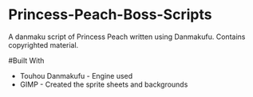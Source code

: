 # Princess-Peach-Boss-Scripts
A danmaku script of Princess Peach written using Danmakufu. Contains copyrighted material.

#Built With
- Touhou Danmakufu - Engine used
- GIMP - Created the sprite sheets and backgrounds
